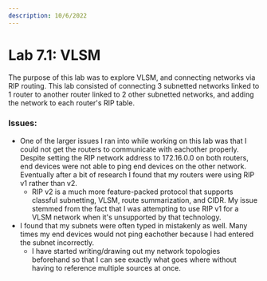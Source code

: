 ```yaml
---
description: 10/6/2022
---
```


# Lab 7.1: VLSM

The purpose of this lab was to explore VLSM, and connecting networks via RIP routing. This lab consisted of connecting 3 subnetted networks linked to 1 router to another router linked to 2 other subnetted networks, and adding the network to each router's RIP table.

### Issues:

* One of the larger issues I ran into while working on this lab was that I could not get the routers to communicate with eachother properly. Despite setting the RIP network address to 172.16.0.0 on both routers, end devices were not able to ping end devices on the other network. Eventually after a bit of research I found that my routers were using RIP v1 rather than v2.
  * RIP v2 is a much more feature-packed protocol that supports classful subnetting, VLSM, route summarization, and CIDR. My issue stemmed from the fact that I was attempting to use RIP v1 for a VLSM network when it's unsupported by that technology.
* I found that my subnets were often typed in mistakenly as well. Many times my end devices would not ping eachother because I had entered the subnet incorrectly.
  * I have started writing/drawing out my network topologies beforehand so that I can see exactly what goes where without having to reference multiple sources at once.
